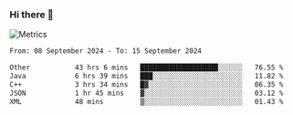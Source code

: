 ### Hi there 👋

![Metrics](https://github.com/radoapx/radoapx/blob/main/github-metrics.svg)

<!--START_SECTION:waka-->

```txt
From: 08 September 2024 - To: 15 September 2024

Other           43 hrs 6 mins   ███████████████████░░░░░░   76.55 %
Java            6 hrs 39 mins   ███░░░░░░░░░░░░░░░░░░░░░░   11.82 %
C++             3 hrs 34 mins   █▓░░░░░░░░░░░░░░░░░░░░░░░   06.35 %
JSON            1 hr 45 mins    ▓░░░░░░░░░░░░░░░░░░░░░░░░   03.12 %
XML             48 mins         ▒░░░░░░░░░░░░░░░░░░░░░░░░   01.43 %
```

<!--END_SECTION:waka-->

<!--
**radoapx/radoapx** is a ✨ _special_ ✨ repository because its `README.md` (this file) appears on your GitHub profile.

Here are some ideas to get you started:

- 🔭 I’m currently working on ...
- 🌱 I’m currently learning ...
- 👯 I’m looking to collaborate on ...
- 🤔 I’m looking for help with ...
- 💬 Ask me about ...
- 📫 How to reach me: ...
- 😄 Pronouns: ...
- ⚡ Fun fact: ...
-->
